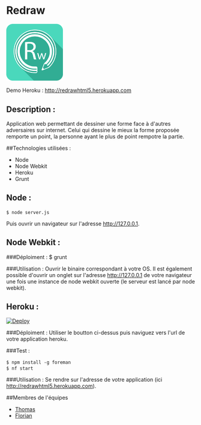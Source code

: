 # Redraw
<img src="https://raw.githubusercontent.com/Thom-x/Redraw/master/images/ico.png" alt="alt text" width="30%" height="30%">

Demo Heroku : http://redrawhtml5.herokuapp.com

## Description :
Application web permettant de dessiner une forme face à d'autres adversaires sur internet. Celui qui dessine le mieux la forme proposée remporte un point, la personne ayant le plus de point rempotre la partie.

##Technologies utilisées :
- Node
- Node Webkit
- Heroku
- Grunt

## Node :
    $ node server.js
Puis ouvrir un navigateur sur l'adresse http://127.0.0.1.

## Node Webkit : 
###Déploiment : 
    $ grunt
    
###Utilisation :
Ouvrir le binaire correspondant à votre OS.
Il est également possible d'ouvrir un onglet sur l'adresse http://127.0.0.1 de votre navigateur une fois une instance de node webkit ouverte (le serveur est lancé par node webkit).

## Heroku : 
[![Deploy](https://www.herokucdn.com/deploy/button.png)](https://heroku.com/deploy?template=https://github.com/Thom-x/Redraw)

###Déploiment :
Utiliser le boutton ci-dessus puis naviguez vers l'url de votre application heroku.
    
###Test :

	$ npm install -g foreman
	$ nf start
	
###Utilisation :
Se rendre sur l'adresse de votre application (ici http://redrawhtml5.herokuapp.com).

##Membres de l'équipes
- [Thomas](https://github.com/Thom-x)
- [Florian](https://github.com/F4T4liS)



